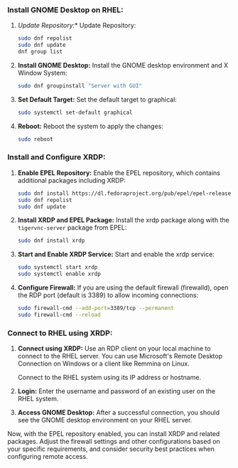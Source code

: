 ### Install GNOME Desktop on RHEL:

1. *Update Repository:**
   Update Repository:

   ```bash
   sudo dnf repolist
   sudo dnf update
   dnf group list
   ```

2. **Install GNOME Desktop:**
   Install the GNOME desktop environment and X Window System:

   ```bash
   sudo dnf groupinstall "Server with GUI"
   ```

3. **Set Default Target:**
   Set the default target to graphical:

   ```bash
   sudo systemctl set-default graphical
   ```

4. **Reboot:**
   Reboot the system to apply the changes:

   ```bash
   sudo reboot
   ```

### Install and Configure XRDP:
1. **Enable EPEL Repository:**
   Enable the EPEL repository, which contains additional packages including XRDP:

   ```bash
   sudo dnf install https://dl.fedoraproject.org/pub/epel/epel-release-latest-8.noarch.rpm
   sudo dnf repolist
   sudo dnf update
   ```

2. **Install XRDP and EPEL Package:**
   Install the xrdp package along with the `tigervnc-server` package from EPEL:

   ```bash
   sudo dnf install xrdp
   ```

3. **Start and Enable XRDP Service:**
   Start and enable the xrdp service:

   ```bash
   sudo systemctl start xrdp
   sudo systemctl enable xrdp
   ```

4. **Configure Firewall:**
   If you are using the default firewall (firewalld), open the RDP port (default is 3389) to allow incoming connections:

   ```bash
   sudo firewall-cmd --add-port=3389/tcp --permanent
   sudo firewall-cmd --reload
   ```

### Connect to RHEL using XRDP:

1. **Connect using XRDP:**
   Use an RDP client on your local machine to connect to the RHEL server. You can use Microsoft's Remote Desktop Connection on Windows or a client like Remmina on Linux.

   Connect to the RHEL system using its IP address or hostname.

2. **Login:**
   Enter the username and password of an existing user on the RHEL system.

3. **Access GNOME Desktop:**
   After a successful connection, you should see the GNOME desktop environment on your RHEL server.

Now, with the EPEL repository enabled, you can install XRDP and related packages. Adjust the firewall settings and other configurations based on your specific requirements, and consider security best practices when configuring remote access.
